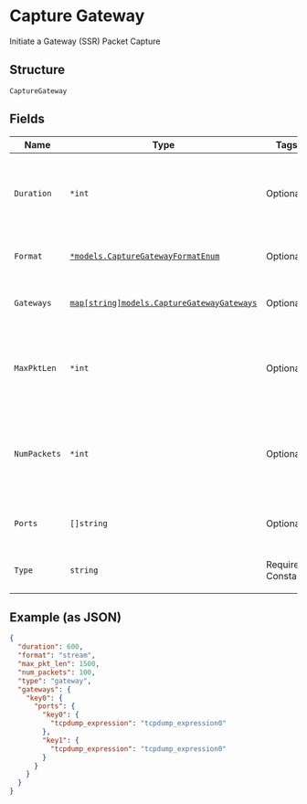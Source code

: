 
# Capture Gateway

Initiate a Gateway (SSR) Packet Capture

## Structure

`CaptureGateway`

## Fields

| Name | Type | Tags | Description |
|  --- | --- | --- | --- |
| `Duration` | `*int` | Optional | duration of the capture, in seconds<br>**Default**: `600`<br>**Constraints**: `>= 0`, `<= 86400` |
| `Format` | [`*models.CaptureGatewayFormatEnum`](../../doc/models/capture-gateway-format-enum.md) | Optional | enum: `stream`<br>**Default**: `"stream"` |
| `Gateways` | [`map[string]models.CaptureGatewayGateways`](../../doc/models/capture-gateway-gateways.md) | Optional | List of SSRs. Property key is the SSR MAC |
| `MaxPktLen` | `*int` | Optional | max_len of each packet to capture<br>**Default**: `128`<br>**Constraints**: `>= 0`, `<= 2048` |
| `NumPackets` | `*int` | Optional | number of packets to capture, 0 for unlimited<br>**Default**: `1024`<br>**Constraints**: `>= 0` |
| `Ports` | `[]string` | Optional | dict of port which uses port id as the key |
| `Type` | `string` | Required, Constant | enum: `gateway`<br>**Default**: `"gateway"` |

## Example (as JSON)

```json
{
  "duration": 600,
  "format": "stream",
  "max_pkt_len": 1500,
  "num_packets": 100,
  "type": "gateway",
  "gateways": {
    "key0": {
      "ports": {
        "key0": {
          "tcpdump_expression": "tcpdump_expression0"
        },
        "key1": {
          "tcpdump_expression": "tcpdump_expression0"
        }
      }
    }
  }
}
```

